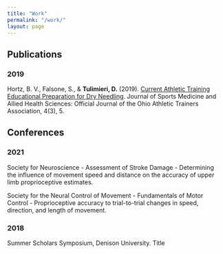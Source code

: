 ```yaml
---
title: "Work"
permalink: "/work/"
layout: page
---
```


## Publications

### 2019

Hortz, B. V., Falsone, S., & **Tulimieri, D.** (2019). [Current Athletic Training Educational Preparation for Dry Needling](https://scholarworks.bgsu.edu/cgi/viewcontent.cgi?article=1158&context=jsmahs). Journal of Sports Medicine and Allied Health Sciences: Official Journal of the Ohio Athletic Trainers Association, 4(3), 5.

## Conferences

### 2021

Society for Neuroscience - Assessment of Stroke Damage - Determining the influence of movement speed and distance on the accuracy of upper limb proprioceptive estimates.

Society for the Neural Control of Movement - Fundamentals of Motor Control - Proprioceptive accuracy to trial-to-trial changes in speed, direction, and length of movement. 

### 2018

Summer Scholars Symposium, Denison University. Title 




